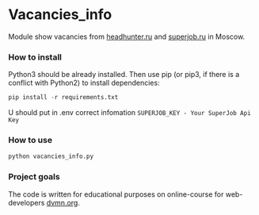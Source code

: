 # Vacancies_info # 

Module show vacancies from [headhunter.ru](https://hh.ru/) and [superjob.ru](https://superjob.ru/) in Moscow.

### How to install ###

Python3 should be already installed. Then use pip (or pip3, if there is a conflict with Python2) to install dependencies:

```python
pip install -r requirements.txt
```
U should put in .env correct infomation
```SUPERJOB_KEY - Your SuperJob Api Key```


### How to use ###

```python
python vacancies_info.py
```

### Project goals ###

The code is written for educational purposes on online-course for web-developers [dvmn.org](https://dvmn.org/).
